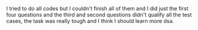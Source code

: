 I tried to do all codes but I couldn't finish all of them and I did just the first four questions and the third and second questions didn't qualify all the test cases, the task was really tough and I think I should learn more dsa.

